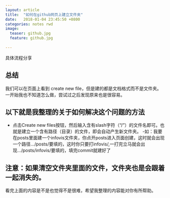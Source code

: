 ```yaml
---
layout: article
title:  "如何在github网页上建立文件夹"
date:   2018-01-04 23:45:50 +0800
categories: notes rwd
image:
  teaser: github.jpg
  feature: github.jpg
  
---
```

具体流程分享

## 总结
我们可以在页面上看到 create new file，但是建的都是文档格式而不是文件夹。一开始我也不知道怎么做，尝试过之后发现原来也是很容易。

## 以下就是我整理的关于如何解决这个问题的方法
- 点击Create new  files按钮，然后输入含有slash字符（“/”）的文件名即可。也就是建立一个含有路径（目录）的文件，即会自动产生新文件夹。
-如：我要在posts里面建一个infovis文件夹，你点开posts进入页面创建，这时就会出现一个路径.../posts/要填的，这时你只要打infovis/,一打完立马就会出现.../posts/infovis/要填的，填完commit就建好了

## 注意：如果清空文件夹里面的文件，文件夹也是会跟着一起消失的。   
   
   看完上面的内容是不是也觉得不是很难，希望我整理的内容能对你有所帮助。
